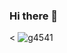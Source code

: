 ### Hi there 👋

<
![g4541](https://user-images.githubusercontent.com/54513953/103967907-b832e780-5141-11eb-860b-6332257fad10.png)
>
